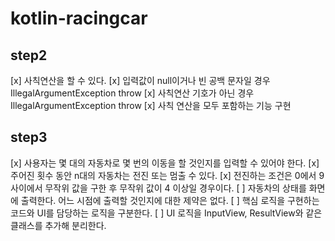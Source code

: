 # kotlin-racingcar

## step2

[x] 사칙연산을 할 수 있다.
[x] 입력값이 null이거나 빈 공백 문자일 경우 IllegalArgumentException throw
[x] 사칙연산 기호가 아닌 경우 IllegalArgumentException throw
[x] 사칙 연산을 모두 포함하는 기능 구현

## step3

[x] 사용자는 몇 대의 자동차로 몇 번의 이동을 할 것인지를 입력할 수 있어야 한다.
[x] 주어진 횟수 동안 n대의 자동차는 전진 또는 멈출 수 있다.
[x] 전진하는 조건은 0에서 9 사이에서 무작위 값을 구한 후 무작위 값이 4 이상일 경우이다.
[ ] 자동차의 상태를 화면에 출력한다. 어느 시점에 출력할 것인지에 대한 제약은 없다.
[ ] 핵심 로직을 구현하는 코드와 UI를 담당하는 로직을 구분한다.
[ ] UI 로직을 InputView, ResultView와 같은 클래스를 추가해 분리한다.